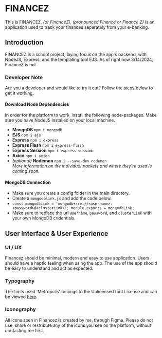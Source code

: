 # FINANCEZ 
This is FINANCEZ, *(or FinanceZ)*, *(pronounced Financé or Finance Z)* is an application used to track your finances seperately from your e-banking. 

## Introduction
FINANCEZ is a school project, laying focus on the app's backend, with NodeJS, Express, and the templating tool EJS. 
As of right now 3/14/2024, FinanceZ is not 

### Developer Note
Are you a developer and would like to try it out? Follow the steps below to get it working. 
#### Download Node Dependencies
In order for the platform to work, install the following node-packages.
Make sure you have NodeJS installed on your local machine. 
- **MongoDB** `npm i mongodb`
- **EJS** `npm i ejs`
- **Express** `npm i express`
- **Express Flash** `npm i express-flash`
- **Express Session** `npm i express-session`
- **Axion** `npm i axion`
- *(optional)* **Nodemon** `npm i --save-dev nodemon` <br>
*More information on the individual packets and where they're used is coming soon.*

#### MongoDB Connection
- Make sure you create a config folder in the main directory.
- Create a `mongodblink.js` and add the code below. 
- `const mongodbLink = 'mongodb+srv://<username>:<password>@<clusterLink>';
module.exports = mongodbLink;`
- Make sure to replace the url `username`, `password`, and `clusterLink` with your own MongoDB cridentials. 

## User Interface & User Experience
### UI / UX
Financez should be minimal, modern and easy to use application. Users should have a haptic feeling when using the app. The use of the app should be easy to understand and act as expected. 

### Typography
The fonts used 'Metropolis' belongs to the Unlicensed font License and can be viewed [here](https://google.com). 

### Iconography
All icons seen in Financez is created by me, through Figma. 
Please do not use, share or restribute any of the icons you see on the platform, without contacting me first. 

